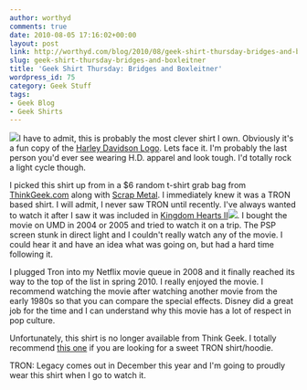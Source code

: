 ```yaml
---
author: worthyd
comments: true
date: 2010-08-05 17:16:02+00:00
layout: post
link: http://worthyd.com/blog/2010/08/geek-shirt-thursday-bridges-and-boxleitner/
slug: geek-shirt-thursday-bridges-and-boxleitner
title: 'Geek Shirt Thursday: Bridges and Boxleitner'
wordpress_id: 75
category: Geek Stuff
tags:
- Geek Blog
- Geek Shirts
---
```


[![](http://blog.worthyd.com/wp-content/uploads/2010/08/bridges-boxleitner-150x150.jpg)](http://blog.worthyd.com/wp-content/uploads/2010/08/bridges-boxleitner.jpg)I have to admit, this is probably the most clever shirt I own.  Obviously it's a fun copy of the [Harley Davidson Logo](http://blog.worthyd.com/wp-content/uploads/2010/08/Harley-Davidson.jpeg).  Lets face it. I'm probably the last person you'd ever see wearing H.D. apparel and look tough. I'd totally rock a light cycle though.
<!-- more -->

I picked this shirt up from [](http://thinkgeek.com/) in a $6 random t-shirt grab bag from [ThinkGeek.com](http://thinkgeek.com) along with [Scrap Metal](http://worthyd.com/geekblog/index.php/2010/07/geek-shirt-thursday-think-geek-r2d2-scrap-metal/).    I immediately knew it was a TRON based shirt. I will admit, I never saw TRON until recently. I've always wanted to watch it after I saw it was included in [Kingdom Hearts II](http://www.amazon.com/gp/product/B0009A4EVM?ie=UTF8&tag=woteblgebl-20&linkCode=as2&camp=1789&creative=390957&creativeASIN=B0009A4EVM)![](http://www.assoc-amazon.com/e/ir?t=woteblgebl-20&l=as2&o=1&a=B0009A4EVM).  I bought the movie on UMD in 2004 or 2005 and tried to watch it on a trip. The PSP screen stunk in direct light and I couldn't really watch any of the movie.  I could hear it and have an idea what was going on, but had a hard time following it.  

I plugged Tron into my Netflix movie queue in 2008 and it finally reached its way to the top of the list in spring 2010.  I really enjoyed the movie. I recommend watching the movie after watching another movie from the early 1980s so that you can compare the special effects.  Disney did a great job for the time and I can understand why this movie has a lot of respect in pop culture.  

Unfortunately, this shirt is no longer available from Think Geek.  I totally recommend [this one](http://www.threadless.com/submission/154766/The_Electronic_Gladiator) if you are looking for a sweet TRON shirt/hoodie.

TRON: Legacy comes out in December this year and I'm going to proudly wear this shirt when I go to watch it.
